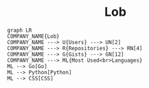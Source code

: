 <h1 align="center">Lob</h1>

```mermaid
graph LR
COMPANY_NAME{Lob}
COMPANY_NAME ---> U{Users} ---> UN[2]
COMPANY_NAME ---> R{Repositories} ---> RN[4]
COMPANY_NAME ---> G{Gists} ---> GN[12]
COMPANY_NAME ---> ML{Most Used<br>Languages}
ML --> Go[Go]
ML --> Python[Python]
ML --> CSS[CSS]
```
